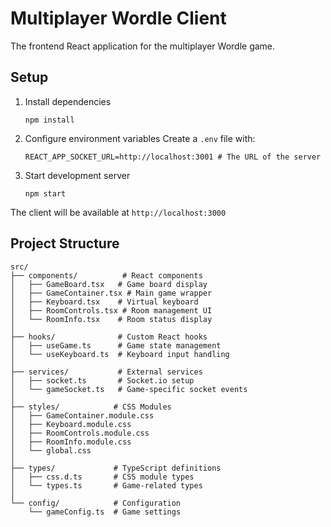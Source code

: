 # Multiplayer Wordle Client

The frontend React application for the multiplayer Wordle game.

## Setup

1. Install dependencies
   ```
   npm install
   ```

2. Configure environment variables
   Create a `.env` file with:
   ```
   REACT_APP_SOCKET_URL=http://localhost:3001 # The URL of the server
   ```

3. Start development server
   ```
   npm start
   ```

The client will be available at `http://localhost:3000`

## Project Structure

```
src/
├── components/          # React components
│   ├── GameBoard.tsx   # Game board display
│   ├── GameContainer.tsx # Main game wrapper
│   ├── Keyboard.tsx    # Virtual keyboard
│   ├── RoomControls.tsx # Room management UI
│   └── RoomInfo.tsx    # Room status display
│
├── hooks/              # Custom React hooks
│   ├── useGame.ts      # Game state management
│   └── useKeyboard.ts  # Keyboard input handling
│
├── services/           # External services
│   ├── socket.ts       # Socket.io setup
│   └── gameSocket.ts   # Game-specific socket events
│
├── styles/            # CSS Modules
│   ├── GameContainer.module.css
│   ├── Keyboard.module.css
│   ├── RoomControls.module.css
│   ├── RoomInfo.module.css
│   └── global.css
│
├── types/             # TypeScript definitions
│   ├── css.d.ts       # CSS module types
│   └── types.ts       # Game-related types
│
└── config/            # Configuration
    └── gameConfig.ts  # Game settings
```
